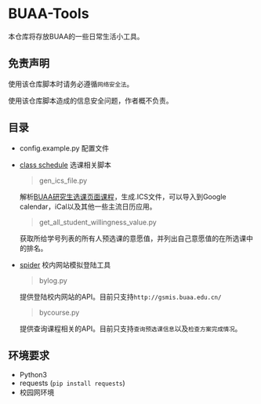 # BUAA-Tools

本仓库将存放BUAA的一些日常生活小工具。

## 免责声明

使用该仓库脚本时请务必遵循`网络安全法`。

使用该仓库脚本造成的信息安全问题，作者概不负责。

## 目录

- config.example.py 配置文件

- [class schedule](http://gitlab.act.buaa.edu.cn/yebw/buaa-tools/tree/master/class_schedule) 选课相关脚本

  > gen_ics_file.py

  解析[BUAA研究生选课页面课程](http://gsmis.buaa.edu.cn/)，生成.ICS文件，可以导入到Google calendar，iCal以及其他一些主流日历应用。

  > get_all_student_willingness_value.py

  获取所给学号列表的所有人预选课的意愿值，并列出自己意愿值的在所选课中的排名。

- [spider](http://gitlab.act.buaa.edu.cn/yebw/buaa-tools/tree/master/spider) 校内网站模拟登陆工具

  > bylog.py
  
  提供登陆校内网站的API。目前只支持`http://gsmis.buaa.edu.cn/`
  
  > bycourse.py
  
  提供查询课程相关的API。目前只支持`查询预选课信息`以及`检查方案完成情况`。

## 环境要求

- Python3
- requests (`pip install requests`) 
- 校园网环境
